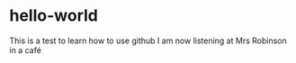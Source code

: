 # hello-world
This is a test to learn how to use github
I am now listening at Mrs Robinson in a café

